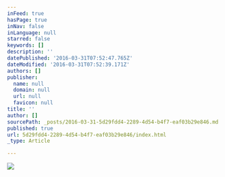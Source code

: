 ```yaml
---
inFeed: true
hasPage: true
inNav: false
inLanguage: null
starred: false
keywords: []
description: ''
datePublished: '2016-03-31T07:52:47.765Z'
dateModified: '2016-03-31T07:52:39.171Z'
authors: []
publisher:
  name: null
  domain: null
  url: null
  favicon: null
title: ''
author: []
sourcePath: _posts/2016-03-31-5d29fdd4-2289-4d54-b4f7-eaf03b29e846.md
published: true
url: 5d29fdd4-2289-4d54-b4f7-eaf03b29e846/index.html
_type: Article

---
```

![](https://the-grid-user-content.s3-us-west-2.amazonaws.com/3e340105-d992-4c51-8c3f-5a4cfa303d36.jpg)